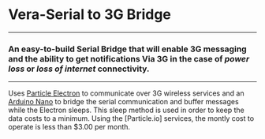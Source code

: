 # Vera-Serial to 3G Bridge
***
### An easy-to-build Serial Bridge that will enable 3G messaging and the ability to get notifications Via 3G in the case of *power loss* or *loss of internet* connectivity.
***
Uses [Particle Electron](https://store.particle.io/?utm_source=ADWORDS&utm_medium=CPC&utm_campaign=Branded&ads_cmpid=678296808&ads_adid=34991192352&ads_matchtype=b&ads_network=g&ads_creative=191119814318&utm_term=particle%20electron&ads_targetid=kwd-261025688856&utm_source=adwords&utm_medium=ppc&ttv=2&gclid=CjwKCAjw3f3NBRBPEiwAiiHxGBDCyxr_WXZ1caIwNNZXcDzRbsz9a3IZqZVRQ_vidghuTnk1t04eQhoCBKwQAvD_BwE) to communicate over 3G wireless services and an [Arduino Nano](https://store.arduino.cc/usa/arduino-nano) to bridge the serial communication and buffer messages while the Electron sleeps.  This sleep method is used in order to keep the data costs to a minimum.  Using the [Particle.io] services, the montly cost to operate is less than $3.00 per month.

